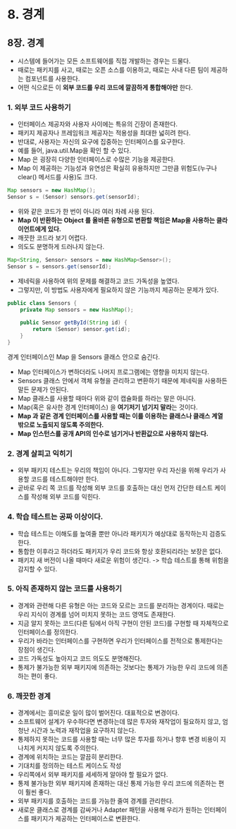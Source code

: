 # 8. 경계

## **8장. 경계**

- 시스템에 들어가는 모든 소프트웨어를 직접 개발하는 경우는 드물다.
- 때로는 패키지를 사고, 때로는 오픈 소스를 이용하고, 때로는 사내 다른 팀이 제공하는 컴포넌트를 사용한다.
- 어떤 식으로든 이 **외부 코드를 우리 코드에 깔끔하게 통합해야만** 한다.

### **1. 외부 코드 사용하기**

- 인터페이스 제공자와 사용자 사이에는 특유의 긴장이 존재한다.
- 패키지 제공자나 프레임워크 제공자는 적용성을 최대한 넓히려 한다.
- 반대로, 사용자는 자신의 요구에 집중하는 인터페이스를 요구한다.
- 예를 들어, java.util.Map을 확인 할 수 있다.
- Map 은 굉장히 다양한 인터페이스로 수많은 기능을 제공한다.
- Map 이 제공하는 기능성과 유연성은 확실히 유용하지만 그만큼 위험도(누구나 clear() 메서드를 사용)도 크다.

```java
Map sensors = new HashMap();
Sensor s = (Sensor) sensors.get(sensorId);
```

- 위와 같은 코드가 한 번이 아니라 여러 차례 사용 된다.
- **Map 이 반환하는 Object 를 올바른 유형으로 변환할 책임은 Map을 사용하는 클라이언트에게 있다.**
- 깨끗한 코드라 보기 어렵다.
- 의도도 분명하게 드러나지 않는다.

```java
Map<String, Sensor> sensors = new HashMap<Sensor>();
Sensor s = sensors.get(sensorId);
```

- 제네릭을 사용하여 위의 문제를 해결하고 코드 가독성을 높였다.
- 그렇지만, 이 방법도 사용자에게 필요하지 않은 기능까지 제공하는 문제가 있다.

```java
public class Sensors {
    private Map sensors = new HashMap();
    
    public Sensor getById(String id) {
        return (Sensor) sensor.get(id);
    }
}
```

경계 인터페이스인 Map 을 Sensors 클래스 안으로 숨긴다.

- Map 인터페이스가 변하더라도 나머지 프로그램에는 영향을 미치지 않는다.
- Sensors 클래스 안에서 객체 유형을 관리하고 변환하기 때문에 제네릭을 사용하든 말든 문제가 안된다.
- Map 클래스를 사용할 때마다 위와 같이 캡슐화를 하라는 말은 아니다.
- Map(혹은 유사한 경계 인터페이스) 을 **여기저기 넘기지 말라**는 것이다.
- **Map 과 같은 경계 인터페이스를 사용할 때는 이를 이용하는 클래스나 클래스 계열 밖으로 노출되지 않도록 주의한다.**
- **Map 인스턴스를 공개 API의 인수로 넘기거나 반환값으로 사용하지 않는다.**

### **2. 경계 살피고 익히기**

- 외부 패키지 테스트는 우리의 책임이 아니다. 그렇지만 우리 자신을 위해 우리가 사용할 코드를 테스트해야만 한다.
- 곧바로 우리 쪽 코드를 작성해 외부 코드를 호출하는 대신 먼저 간단한 테스트 케이스를 작성해 외부 코드를 익힌다.

### **4. 학습 테스트는 공짜 이상이다.**

- 학습 테스트는 이해도를 높여줄 뿐만 아니라 패키지가 예상대로 동작하는지 검증도 한다.
- 통합한 이후라고 하더라도 패키지가 우리 코드와 항상 호환되리라는 보장은 없다.
- 패키지 새 버전이 나올 때마다 새로운 위험이 생긴다. -> 학습 테스트를 통해 위험을 감지할 수 있다.

### **5. 아직 존재하지 않는 코드를 사용하기**

- 경계와 관련해 다른 유형은 아는 코드와 모르는 코드를 분리하는 경계이다. 때로는 우리 지식이 경계를 넘어 미치지 못하는 코드 영역도 존재한다.
- 지금 알지 못하는 코드(다른 팀에서 아직 구현이 안된 코드)를 구현할 때 자체적으로 인터페이스를 정의한다.
- 우리가 바라는 인터페이스를 구현하면 우리가 인터페이스를 전적으로 통제한다는 장점이 생긴다.
- 코드 가독성도 높아지고 코드 의도도 분명해진다.
- 통제가 불가능한 외부 패키지에 의존하는 것보다는 통제가 가능한 우리 코드에 의존하는 편이 좋다.

### **6. 깨끗한 경계**

- 경계에서는 흥미로운 일이 많이 벌어진다. 대표적으로 변경이다.
- 소프트웨어 설계가 우수하다면 변경하는데 많은 투자와 재작업이 필요하지 않고, 엄청난 시간과 노력과 재작업을 요구하지 않는다.
- 통제하지 못하는 코드를 사용할 때는 너무 많은 투자를 하거나 향후 변경 비용이 지나치게 커지지 않도록 주의한다.
- 경계에 위치하는 코드는 깔끔히 분리한다.
- 기대치를 정의하는 테스트 케이스도 작성
- 우리쪽에서 외부 패키지를 세세하게 알아야 할 필요가 없다.
- 통제 불가능한 외부 패키지에 존재하는 대신 통제 가능한 우리 코드에 의존하는 편이 훨씬 좋다.
- 외부 패키지를 호출하는 코드를 가능한 줄여 경계를 관리한다.
- 새로운 클래스로 경계를 감싸거나 Adapter 패턴을 사용해 우리가 원하는 인터페이스를 패키지가 제공하는 인터페이스로 변환한다.
